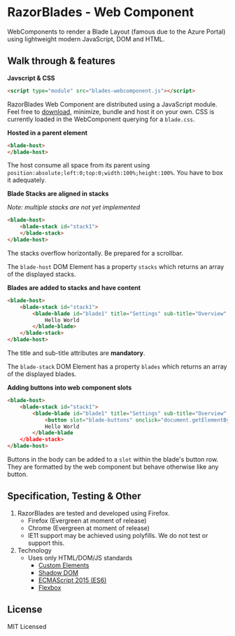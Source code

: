 # RazorBlades - Web Component

WebComponents to render a Blade Layout (famous due to the Azure Portal) using lightweight modern JavaScript, DOM and HTML.

## Walk through & features

**Javscript & CSS**

````html
<script type="module" src="blades-webcomponent.js"></script>
````

RazorBlades Web Component are distributed using a JavaScript module. Feel free to [download](src/blades-webcomponent.js), minimize, bundle and host it on your own. CSS is currently loaded in the WebComponent querying for a `blade.css`.

**Hosted in a parent element**

````html
<blade-host>
</blade-host>
````

The host consume all space from its parent using `position:absolute;left:0;top:0;width:100%;height:100%`. You have to box it adequately.

**Blade Stacks are aligned in stacks**

*Note: multiple stacks are not yet implemented*
````html
<blade-host>
    <blade-stack id="stack1">
    </blade-stack>
</blade-host>
````

The stacks overflow horizontally. Be prepared for a scrollbar.

The `blade-host` DOM Element has a property `stacks` which returns an array of the displayed stacks.

**Blades are added to stacks and have content**

````html
<blade-host>
    <blade-stack id="stack1">
        <blade-blade id="blade1" title="Settings" sub-title="Overview" icon="🎚">
            Hello World
        </blade-blade>
    </blade-stack>
</blade-host>
````

The title and sub-title attributes are **mandatory**.

The `blade-stack` DOM Element has a property `blades` which returns an array of the displayed blades.

**Adding buttons into web component slots**

````html
<blade-host>
    <blade-stack id="stack1">
        <blade-blade id="blade1" title="Settings" sub-title="Overview" icon="🎚">
            <button slot="blade-buttons" onclick="document.getElementById('blade1').setAttribute('title', 'blub');">➕ Change Title</button>
            Hello World
        </blade-blade
    </blade-stack>
</blade-host>
````

Buttons in the body can be added to a `slot` within the blade's button row. They are formatted by the web component but behave otherwise like any button.

## Specification, Testing & Other

1. RazorBlades are tested and developed using Firefox.
   - Firefox (Evergreen at moment of release)
   - Chrome (Evergreen at moment of release)
   -  IE11 support may be achieved using polyfills. We do not test or support this.
1. Technology
   - Uses only HTML/DOM/JS standards
     - [Custom Elements](https://caniuse.com/#feat=custom-elementsv1)
     - [Shadow DOM](https://caniuse.com/#feat=shadowdomv1)
     - [ECMAScript 2015 (ES6)](https://caniuse.com/#feat=es6)
     - [Flexbox](https://caniuse.com/#feat=flexbox)

## License

MIT Licensed
